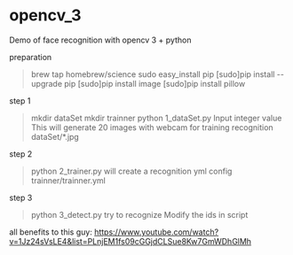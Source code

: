# opencv_3
Demo of face recognition with opencv 3 + python


preparation
>brew tap homebrew/science
>sudo easy_install pip
>[sudo]pip install --upgrade pip
>[sudo]pip install image
>[sudo]pip install pillow

step 1 
>mkdir dataSet
>mkdir trainner
>python 1_dataSet.py
Input integer value
This will generate 20 images with webcam for training recognition
dataSet/*.jpg

step 2
>python 2_trainer.py
will create a recognition yml config 
trainner/trainner.yml

step 3
>python 3_detect.py
try to recognize
Modify the ids in script

all benefits to this guy:
https://www.youtube.com/watch?v=1Jz24sVsLE4&list=PLnjEM1fs09cGGjdCLSue8Kw7GmWDhGlMh